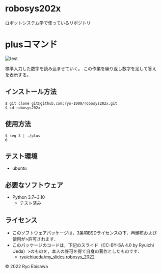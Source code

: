 # robosys202x
ロボットシステム学で使っているリポジトリ
# plusコマンド
![test](https://github.com/ryo-1000/robosys202x/actions/workflows/test.yml/badge.svg)

標準入力した数字を読み込ませていく。
この作業を繰り返し数字を足して答えを表示する。
## インストール方法
```
$ git clone git@github.com:ryo-1000/robosys202x.git
$ cd robosys202x
```
## 使用方法
```
$ seq 3 | ./plus
6
```
## テスト環境
* ubuntu

## 必要なソフトウェア
* Python 3.7~3.10
   * テスト済み


## ライセンス
  * このソフトウェアパッケージは，3条項BSDライセンスの下，再頒布および使用が>許可されます．
  * このパッケージのコードは，下記のスライド（CC-BY-SA 4.0 by Ryuichi Ueda）>のものを，本人の許可を得て自身の著作としたものです．
      * [ryuichiueda/my_slides robosys_2022](https://github.com/ryuichiueda/my_slides/tree/master/robosys_2022)

© 2022 Ryo Ebisawa
